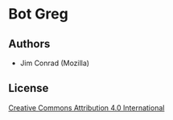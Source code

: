 # Bot Greg

## Authors

* Jim Conrad (Mozilla)

## License

[Creative Commons Attribution 4.0 International](https://creativecommons.org/licenses/by/4.0/)

